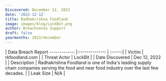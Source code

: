 ```yaml
---
Discovered: December 12, 2022
date: '2022-12-12'
title: Radhakrishna Foodland
image: images/blog/LockBit.png
author: Breachsense Support
draft: false
yearmonths: 2022/december
---
```



| Data Breach Report
------------:     |:-------------:    | :-----:|
| Victim      | rkfoodland.com      | 
| Threat Actor      | LockBit      | 
| Date Discovered      | Dec 12, 2022      | 
| Description      | Radhakrishna Foodland is one of India's leading supply chain companies serving the food and near food industry over the last few decades.      | 
| Leak Size      | N/A      | 


